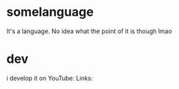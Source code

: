 # somelanguage

It's a language. No idea what the point of it is though lmao

# dev

i develop it on YouTube: 
Links:



